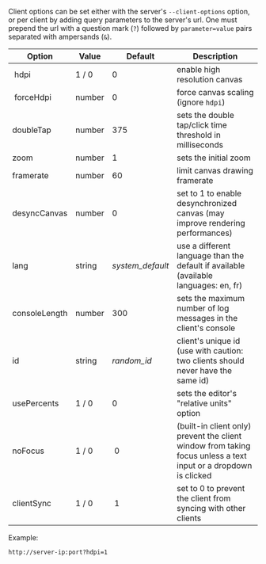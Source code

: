 Client options can be set either with the server's `--client-options` option, or per client by adding query parameters to the server's url. One must prepend the url with a question mark (`?`) followed by `parameter=value` pairs separated with ampersands (`&`).


| Option | Value | Default | Description |
|----|----|----|----|
| hdpi | 1 / 0 | 0 | enable high resolution canvas |
| forceHdpi | number | 0 | force canvas scaling (ignore `hdpi`) |
| doubleTap | number | 375 | sets the double tap/click time threshold in milliseconds |
| zoom | number | 1 | sets the initial zoom |
| framerate | number | 60 | limit canvas drawing framerate |
| desyncCanvas | number | 0 | set to 1 to enable desynchronized canvas (may improve rendering performances) |
| lang | string | *system_default* | use a different language than the default if available (available languages: en, fr) |
| consoleLength | number | 300 | sets the maximum number of log messages in the client's console |
| id | string | *random_id* | client's unique id (use with caution: two clients should never have the same id) |
| usePercents | 1 / 0 | 0 | sets the editor's "relative units" option  |
| noFocus | 1 / 0 | 0 | (built-in client only) prevent the client window from taking focus unless a text input or a dropdown is clicked |
| clientSync | 1 / 0 | 1 | set to 0 to prevent the client from syncing with other clients |


Example:

`http://server-ip:port?hdpi=1`
